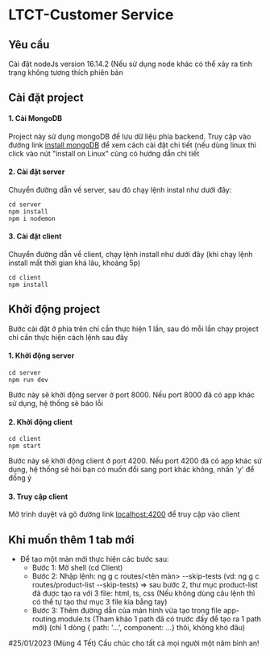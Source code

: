 # LTCT-Customer Service
## Yêu cầu
Cài đặt nodeJs version 16.14.2 (Nếu sử dụng node khác có thể xảy ra tình trạng không tương thích phiên bản
## Cài đặt project
#### 1. Cài MongoDB
Project này sử dụng mongoDB để lưu dữ liệu phía backend. Truy cập vào đường link [install mongoDB](https://www.mongodb.com/docs/manual/tutorial/install-mongodb-on-windows/) để xem cách cài đặt chi tiết (nếu dùng linux thì click vào nút "install on Linux" cũng có hướng dẫn chi tiết
#### 2. Cài đặt server
Chuyển đường dẫn về server, sau đó chạy lệnh instal như dưới đây:
```shell
cd server
npm install
npm i nodemon
```
#### 3. Cài đặt client
Chuyển đường dẫn về client, chạy lệnh install như dưới đây (khi chạy lệnh install mất thời gian khá lâu, khoảng 5p)
```shell
cd client
npm install
```

## Khởi động project
Bước cài đặt ở phía trên chỉ cần thực hiện 1 lần, sau đó mỗi lần chạy project chỉ cần thực hiện cách lệnh sau đây
#### 1. Khởi động server
```shell
cd server
npm run dev
```
Bước này sẽ khởi động server ở port 8000. Nếu port 8000 đã có app khác sử dụng, hệ thống sẽ báo lỗi
#### 2. Khởi động client
```shell
cd client
npm start
```
Bước này sẽ khởi động client ở port 4200. Nếu port 4200 đã có app khác sử dụng, hệ thống sẽ hỏi bạn có muốn đổi sang port khác không, nhấn 'y' để đống ý
#### 3. Truy cập client
Mở trình duyệt và gõ đường link [localhost:4200](localhost:4200) để truy cập vào client

## Khi muốn thêm 1 tab mới
- Để tạo một màn mới thực hiện các bước sau:
	+ Bước 1: Mở shell (cd Client)
	+ Bước 2: Nhập lệnh: ng g c routes/<tên màn> --skip-tests (vd: ng g c routes/product-list --skip-tests)
		=> sau bước 2, thư mục product-list đã được tạo ra với 3 file: html, ts, css
		(Nếu không dùng câu lệnh thì có thể tự tạo thư mục 3 file kia bằng tay)
	+ Bước 3: Thêm đường dẫn của màn hình vừa tạo trong file app-routing.module.ts
		(Tham khảo 1 path đã có trước đấy để tạo ra 1 path mới)
		(chỉ 1 dòng
			 { path: '...', component: ...} thôi,
		không khó đâu)
		
#25/01/2023 (Mùng 4 Tết)
Cầu chúc cho tất cả mọi người một năm bình an!
